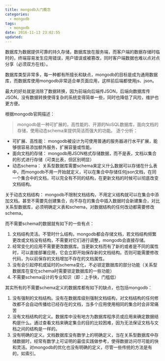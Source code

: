```yaml
---
title: mongodb入门概念
categories:
  - mongodb
tags:
  - mongodb
date: 2016-11-13 23:02:55
updated:
---
```


数据库为数据提供可靠的持久存储，数据库放在服务端，而客户端的数据存储时临时的，终端容易发生应用错误，用户错误或被篡改，同时客户端数据也难以点对点分享（必须双方在线）。

数据库类型非常多，每一种都有所擅长和缺点，mongodb的目标是成为通用数据库，而数据库使用mongodb非常适合单页面应用，这样前后端都使用js、json。

最大的好处就是消除了数据转换，因为前端向后端传JSON，后端向数据库传JSON，没有数据转换使得复杂的系统变得简单一些，同时也降低了风险，维护也更方便。

根据mongodb官网描述：
> mongodb是一种可扩展的，高性能的、开源的NoSQL数据库，面向文档的存储，使用动态schema来提供简洁而强大的功能。
逐个分析：
- 可扩展、高性能： mongodb被设计为可使用普通的服务器进行水平扩展，能够很容易添加额外服务，扩展容量或性能。
- 面向文档的存储： mongodb用JSON格式存储数据，而不是表，文档以集合的形式进行存储（可类比表，但区别明显）
- 动态schema： 关系型数据库需要schema来定义什么数据可以存储在什么表中，而mongodb不用一开始就定义，可以在集合中存储任何json文档，在同一个集合中的文档，可以完全有不同的结构，在更新文档的时候可以彻底改变文档结构。

关于动态文档结构：
mongodb不限制文档结构，不用定义结构就可以在集合中添加文档。甚至不需要先创建集合，向不存在的集合中插入数据时会新建集合，对比关系型数据库，必须明确定义表和schema，对数据结构的任何改动都需要修改schema。

而不需要schema的数据就有如下的一些有点：
1. 文档结构灵活。不管时什么结构，mongodb都会存储文档，若文档结构频繁更改或文档没有结构，不需要对它们进行调整，mongodb会直接存储。
2. 经常变化的应用不需要更改数据库。当更新文档而有了新的或者是不同的属性时，可以直接部署应用，它会立即开始保存新的文档结构。否则可能需要修改代码，为以前保存的文档增加不存在的文档属性。
3. 没有会引起停机或延时的schema变化，不必锁定数据库的部分功能（关系型数据库在变化schema时需要锁定数据库的一些功能）
4. 不需要schema设计的专业知识（即：上手快，门槛低）

其实所有的不需要schema定义的数据库都有如下的缺点，也包括mongodb：
1. 没有强制的文档结构。没有在数据库级别强制文档结构，对文档结构的任何修改都不会自动传播给已经存在的文档，当多个应用使用相同的集合时会非常痛苦
2. 没有文档结构的定义。数据库中没有地方为数据库程序员或应用来确定数据结构是什么。通过查看文档来确定集合的目的比较困难，因为无法保证文档与文档之间的结构是一样的。
3. 没有明确的定义。文档数据库没有数学上的明确定义，当在关系型数据库中存储数据时，经常有数学上可证明的最佳实践做参考，使得数据访问尽可能的快和灵活。对mongodb的优化也没有明确的定义，尽管一些传统的方法是有的，如索引。
